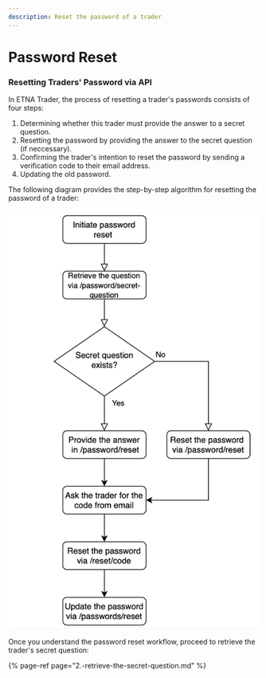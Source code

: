 ```yaml
---
description: Reset the password of a trader
---
```


# Password Reset

### Resetting Traders' Password via API

In ETNA Trader, the process of resetting a trader's passwords consists of four steps:

1. Determining whether this trader must provide the answer to a secret question.
2. Resetting the password by providing the answer to the secret question \(if neccessary\).
3. Confirming the trader's intention to reset the password by sending a verification code to their email address.
4. Updating the old password.

The following diagram provides the step-by-step algorithm for resetting the password of a trader:

![](../../../.gitbook/assets/screenshot-2021-01-28-at-16.09.33.png)

Once you understand the password reset workflow, proceed to retrieve the trader's secret question:

{% page-ref page="2.-retrieve-the-secret-question.md" %}

